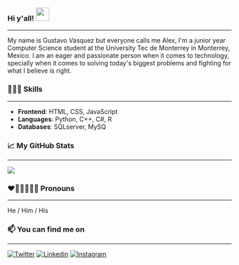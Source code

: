 ### Hi y'all! <img src="https://raw.githubusercontent.com/MartinHeinz/MartinHeinz/master/wave.gif" width="30px">
---

My name is Gustavo Vasquez but everyone calls me Alex, I'm a junior year Computer Science student at the University Tec de Monterrey in Monterrey, Mexico.
I am an eager and passionate person when it comes to technology, specially when it comes to solving today's biggest problems and fighting for what I believe
is right.

### 👨🏼‍💻 Skills
---
* **Frontend**: HTML, CSS, JavaScript
* **Languages**: Python, C++, C#, R
* **Databases**: SQLserver, MySQ

### 📈 My GitHub Stats
---
<a href="https://github.com/alexvasqxz/alexvasqxz">
  <img align="center" src="https://github-readme-stats.vercel.app/api/top-langs/?username=alexvasqxz&hide=java,html&title_color=ffffff&text_color=c9cacc&icon_color=2bbc8a&bg_color=1d1f21" />
</a>

### ❤️🧡💛💚💙💜 Pronouns
---
He / Him / His

### 📫 You can find me on
---

[![Twitter][1.2]][1] 
[![Linkedin][2.2]][2] 
[![Instagram][3.2]][3]



<!-- Icons -->

[1.2]: https://img.icons8.com/cute-clipart/64/000000/twitter.png
[2.2]: https://img.icons8.com/cute-clipart/64/000000/linkedin.png
[3.2]: https://img.icons8.com/cute-clipart/64/000000/instagram-new.png

<!-- Links to your social media accounts -->

[1]: http://twitter.com/gustale_xx
[2]: https://www.linkedin.com/in/gustavo-vasquez99/
[3]: https://www.instagram.com/alex.vasqxz/
<!--
**alexvasqxz/alexvasqxz** is a ✨ _special_ ✨ repository because its `README.md` (this file) appears on your GitHub profile.

Here are some ideas to get you started:

- 🔭 I’m currently working on ...
- 🌱 I’m currently learning ...
- 👯 I’m looking to collaborate on ...
- 🤔 I’m looking for help with ...
- 💬 Ask me about ...
- 📫 How to reach me: ...
- 😄 Pronouns: ...
- ⚡ Fun fact: ...
-->
